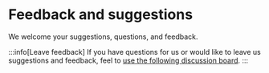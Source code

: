 # Feedback and suggestions

We welcome your suggestions, questions, and feedback.

:::info[Leave feedback]
If you have questions for us or would like to leave us suggestions and feedback, feel to [use the following discussion board](https://github.com/kuhlaid/dataverse-automation/discussions).
:::
